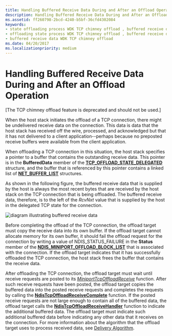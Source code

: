 ```yaml
---
title: Handling Buffered Receive Data During and After an Offload Operation
description: Handling Buffered Receive Data During and After an Offload Operation
ms.assetid: ff260798-2bcd-4240-b5bf-36cfd4302084
keywords:
- state offloading process WDK TCP chimney offload , buffered receive data
- offloading state process WDK TCP chimney offload , buffered receive data
- buffered receive data WDK TCP chimney offload
ms.date: 04/20/2017
ms.localizationpriority: medium
---
```


# Handling Buffered Receive Data During and After an Offload Operation


\[The TCP chimney offload feature is deprecated and should not be used.\]




When the host stack initiates the offload of a TCP connection, there might be undelivered receive data on the connection. This data is data that the host stack has received off the wire, processed, and acknowledged but that it has not delivered to a client application--perhaps because no preposted receive buffers were available from the client application.

When offloading a TCP connection in this situation, the host stack specifies a pointer to a buffer that contains the outstanding receive data. This pointer is in the **BufferedData** member of the [**TCP\_OFFLOAD\_STATE\_DELEGATED**](https://msdn.microsoft.com/library/windows/hardware/ff570939) structure, and the buffer that is referenced by this pointer contains a linked list of [**NET\_BUFFER\_LIST**](https://msdn.microsoft.com/library/windows/hardware/ff568388) structures.

As shown in the following figure, the buffered receive data that is supplied by the host is always the most recent bytes that are received by the host stack on the TCP connection that is being offloaded. The buffered receive data, therefore, is to the left of the *RcvNxt* value that is supplied by the host in the delegated TCP state for the connection.

![diagram illustrating buffered receive data](images/buffered-receive-data.png)

Before completing the offload of the TCP connection, the offload target must copy the receive data into its own buffer. If the offload target cannot allocate memory for its own buffer, it should fail the offload request for the connection by writing a value of NDIS\_STATUS\_FAILURE in the **Status** member of the [**NDIS\_MINIPORT\_OFFLOAD\_BLOCK\_LIST**](https://msdn.microsoft.com/library/windows/hardware/ff566469) that is associated with the connection. If the offload target indicates that it has successfully offloaded the TCP connection, the host stack frees the buffer that contains the receive data.

After offloading the TCP connection, the offload target must wait until receive requests are posted to its [*MiniportTcpOffloadReceive*](https://msdn.microsoft.com/library/windows/hardware/ff559460) function. After such receive requests have been posted, the offload target copies the buffered data into the posted receive requests and completes the requests by calling the [**NdisTcpOffloadReceiveComplete**](https://msdn.microsoft.com/library/windows/hardware/ff564599) function. If the posted receive requests are not large enough to contain all of the buffered data, the offload target calls the [**NdisTcpOffloadReceiveHandler**](https://msdn.microsoft.com/library/windows/hardware/ff564606) function to indicate the additional buffered data. The offload target must indicate such additional buffered data before indicating any other data that it receives on the connection. For more information about the algorithm that the offload target uses to process received data, see [Delivery Algorithm](delivery-algorithm.md).

 

 





